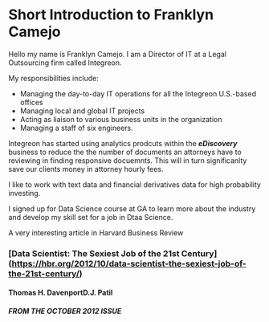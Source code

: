 # Short Introduction to Franklyn Camejo #

Hello my name is Franklyn Camejo. I am a Director of IT at a Legal Outsourcing firm called Integreon. 

My responsibilities include:
 * Managing the day-to-day IT operations for all the Integreon U.S.-based offices
 * Managing local and global IT projects
 * Acting as liaison to various business units in the organization
 * Managing a staff of six engineers. 

Integreon has started using analytics prodcuts within the __*eDiscovery*__ business to reduce the the number of documents an attorneys have to reviewing in finding responsive docuemnts. This will in turn significanlty save our clients money in attorney hourly fees.

I like to work with text data and financial derivatives data for high probability investing.

I signed up for Data Science course at GA to learn more about the industry and develop my skill set for a job in Dtaa Science.

A very interesting article in Harvard Business Review

### [Data Scientist: The Sexiest Job of the 21st Century] (https://hbr.org/2012/10/data-scientist-the-sexiest-job-of-the-21st-century/) ###

#### Thomas H. DavenportD.J. Patil ####
##### FROM THE OCTOBER 2012 ISSUE #####
  
